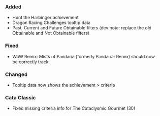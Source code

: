 ### Added
- Hunt the Harbinger achievement
- Dragon Racing Challenges tooltip data
- Past, Current and Future Obtainable filters (dev note: replace the old Obtainable and Not Obtainable filters)

### Fixed
- WoW Remix: Mists of Pandaria (formerly Pandaria: Remix) should now be correctly track

### Changed
- Tooltip data now shows the achievement > criteria

### Cata Classic
- Fixed missing criteria info for The Cataclysmic Gourmet (30)